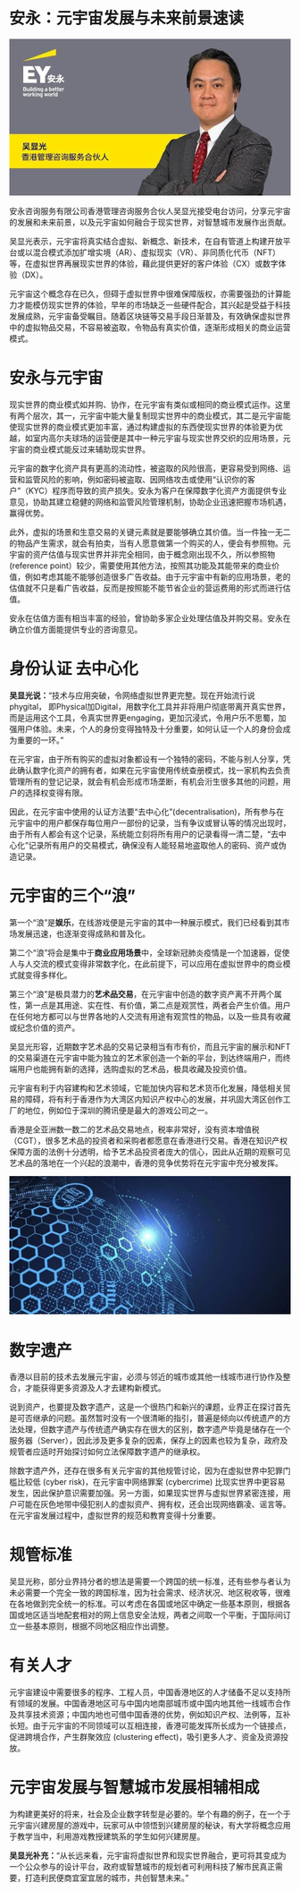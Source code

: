 # 安永：元宇宙发展与未来前景速读



![1](0f39b03f83fd489bba7c1eba7c86d9f6.jpg)



安永咨询服务有限公司香港管理咨询服务合伙人吴显光接受电台访问，分享元宇宙的发展和未来前景，以及元宇宙如何融合于现实世界，对智慧城市发展作出贡献。

吴显光表示，元宇宙将真实结合虚拟、新概念、新技术，在自有管道上构建开放平台或以混合模式添加扩增实境（AR）、虚拟现实（VR）、非同质化代币（NFT）等，在虚拟世界再展现实世界的体验，藉此提供更好的客户体验（CX）或数字体验（DX）。

元宇宙这个概念存在已久，但碍于虚拟世界中很难保障版权，亦需要强劲的计算能力才能模仿现实世界的体验，早年的市场缺乏一些硬件配合，其兴起是受益于科技发展成熟，元宇宙备受瞩目。随着区块链等交易手段日渐普及，有效确保虚拟世界中的虚拟物品交易，不容易被盗取，令物品有真实价值，逐渐形成相关的商业运营模式。

# **安永与元宇宙**

现实世界的商业模式如并购、协作，在元宇宙有类似或相同的商业模式运作。这里有两个层次，其一，元宇宙中能大量复制现实世界中的商业模式，其二是元宇宙能使现实世界的商业模式更加丰富，通过构建虚拟的东西使现实世界的体验更为优越，如室内高尔夫球场的运营便是其中一种元宇宙与现实世界交织的应用场景，元宇宙的商业模式能反过来辅助现实世界。

元宇宙的数字化资产具有更高的流动性，被盗取的风险很高，更容易受到网络、运营和监管风险的影响，例如密码被盗取、因网络攻击或使用“认识你的客户”（KYC）程序而导致的资产损失。安永为客户在保障数字化资产方面提供专业意见，协助其建立稳健的网络和监管风险管理机制，协助企业迅速把握市场机遇，赢得优势。

此外，虚拟的场景和生意交易的关键元素就是要能够确立其价值。当一件独一无二的物品产生需求，就会有拍卖，当有人愿意做第一个购买的人，便会有参照物。元宇宙的资产估值与现实世界并非完全相同，由于概念刚出现不久，所以参照物 (reference point）较少，需要使用其他方法，按照其功能及其能带来的商业价值，例如考虑其能不能够创造很多广告收益。由于元宇宙中有新的应用场景，老的估值就不只是看广告收益，反而是按照能不能节省企业的营运费用的形式而进行估值。

安永在估值方面有相当丰富的经验，曾协助多家企业处理估值及并购交易。安永在确立价值方面能提供专业的咨询意见。

# **身份认证 去中心化**

**吴显光说：**“技术与应用突破，令网络虚拟世界更完整。现在开始流行说phygital， 即Physical加Digital，用数字化工具并非将用户彻底带离开真实世界，而是运用这个工具，令真实世界更engaging，更加沉浸式，令用户乐不思蜀，加强用户体验。未来，个人的身份变得独特及十分重要，如何认证一个人的身份会成为重要的一环。”

在元宇宙，由于所有购买的虚拟对象都设有一个独特的密码，不能与别人分享，凭此确认数字化资产的拥有者，如果在元宇宙使用传统查册模式，找一家机构去负责管理所有的登记记录，就会有机会形成市场垄断，有机会洐生很多其他的问题，用户的选择权变得有限。

因此，在元宇宙中使用的认证方法要“去中心化”(decentralisation)，所有参与在元宇宙中的用户都保存每位用户一部份的记录，当有争议或冒认等的情况出现时，由于所有人都会有这个记录，系统能立刻将所有用户的记录看得一清二楚，“去中心化”记录所有用户的交易模式，确保没有人能轻易地盗取他人的密码、资产或伪造记录。

# **元宇宙的三个“浪”**

第一个“浪”是**娱乐**，在线游戏便是元宇宙的其中一种展示模式，我们已经看到其市场发展迅速，也逐渐变得成熟和普及化。

第二个“浪”将会是集中于**商业应用场景**中，全球新冠肺炎疫情是一个加速器，促使人与人交流的模式变得非常数字化，在此前提下，可以应用在虚拟世界中的商业模式就变得多样化。

第三个“浪”是极具潜力的**艺术品交易**，在元宇宙中创造的数字资产离不开两个属性，第一点是其用途、实在性、有价值，第二点是观赏性，两者会产生价值。用户在任何地方都可以与世界各地的人交流有用途有观赏性的物品，以及一些具有收藏或纪念价值的资产。

吴显光形容，近期数字艺术品的交易记录相当有市有价，而且元宇宙的展示和NFT的交易渠道在元宇宙中能为独立的艺术家创造一个新的平台，到达终端用户，而终端用户也能拥有新的选择，选购虚拟的艺术品，极具收藏及投资价值。

元宇宙有利于内容建构和艺术领域，它能加快内容和艺术货币化发展，降低相关贸易的障碍，将有利于香港作为大湾区内知识产权中心的发展，并巩固大湾区创作工厂的地位，例如位于深圳的腾讯便是最大的游戏公司之一。

香港是全亚洲数一数二的艺术品交易地点，税率非常好，没有资本增值税（CGT），很多艺术品的投资者和采购者都愿意在香港进行交易。香港在知识产权保障方面的法例十分透明，给予艺术品投资者庞大的信心，因此从近期的观察可见艺术品的落地在一个兴起的浪潮中，香港的竞争优势将在元宇宙中充分被发挥。

![2](d67cfb0bc1ce458cae8242746a9fd5db.jpg)


# **数字遗产**

香港以目前的技术去发展元宇宙，必须与邻近的城市或其他一线城市进行协作及整合，才能获得更多资源及人才去建构新模式。

说到资产，也要提及数字遗产，这是一个很热门和新兴的课题，业界正在探讨首先是可否继承的问题。虽然暂时没有一个很清晰的指引，普遍是倾向以传统遗产的方法处理，但数字遗产与传统遗产确实存在很大的区别，数字遗产毕竟是储存在一个服务器（Server），因此涉及更多复杂的因素，保存上的因素也较为复杂，政府及规管者应适时开始探讨如何立法保障数字遗产的继承权。

除数字遗产外，还存在很多有关元宇宙的其他规管讨论，因为在虚拟世界中犯罪门槛比较低 (cyber risk)，在元宇宙中网络罪案 (cybercrime) 比现实世界中更容易发生，因此保护意识需要加强。另一方面，如果现实世界与虚拟世界紧密连接，用户可能在灰色地带中侵犯别人的虚拟资产、拥有权，还会出现网络霸凌、谣言等。在元宇宙发展过程中，虚拟世界的规范和教育变得十分重要。

# **规管标准**

吴显光称，部分业界持分者的想法是需要一个跨国的统一标准，还有些参与者认为未必需要一个完全一致的跨国标准，因为社会需求、经济状况、地区税收等，很难在各地做到完全统一的标准。可以考虑在各国或地区中确定一些基本原则，根据各国或地区适当地配套相对的网上信息安全法规，两者之间取一个平衡，于国际间订立一些基本原则，根据不同地区相应作出调整。

# **有关人才**

元宇宙建设中需要很多的程序、工程人员，中国香港地区的人才储备不足以支持所有领域的发展。中国香港地区可与中国内地南部城市或中国内地其他一线城市合作及共享技术资源；中国内地也可借中国香港的优势，例如知识产权、法例等，互补长短。由于元宇宙的不同领域可以互相连接，香港可能发挥所长成为一个链接点，促进跨境合作，产生群聚效应 (clustering effect)，吸引更多人才、资金及资源投放。

# **元宇宙发展与智慧城市发展相辅相成**

为构建更美好的将来，社会及企业数字转型是必要的。举个有趣的例子，在一个于元宇宙兴建房屋的游戏中，玩家可从中领悟到兴建房屋的秘诀，有大学将概念应用于教学当中，利用游戏教授建筑系的学生如何兴建房屋。

**吴显光补充：**“从长远来看，元宇宙将虚拟世界和现实世界融合，更可将其变成为一个公众参与的设计平台，政府或智慧城市的规划者可利用科技了解市民真正需要，打造利民便商宜室宜居的城市，共创智慧未来。”